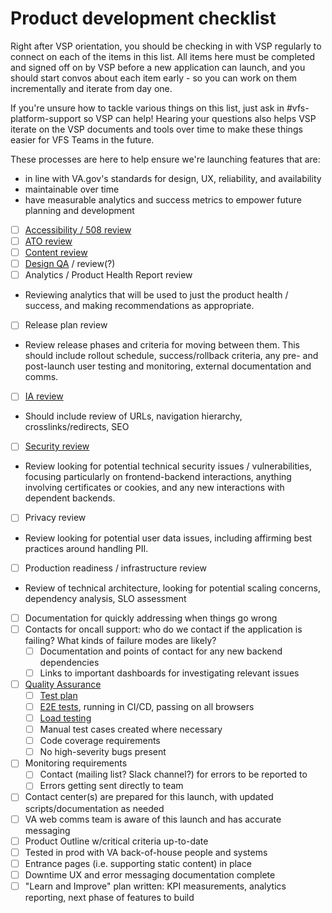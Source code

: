 # Product development checklist

Right after VSP orientation, you should be checking in with VSP regularly to connect on each of the items in this list. All items here must be completed and signed off on by VSP before a new application can launch, and you should start convos about each item early - so you can work on them incrementally and iterate from day one.

If you're unsure how to tackle various things on this list, just ask in #vfs-platform-support so VSP can help! Hearing your questions also helps VSP iterate on the VSP documents and tools over time to make these things easier for VFS Teams in the future.

These processes are here to help ensure we're launching features that are:
* in line with VA.gov's standards for design, UX, reliability, and availability
* maintainable over time
* have measurable analytics and success metrics to empower future planning and development

- [ ] [Accessibility / 508 review](https://github.com/department-of-veterans-affairs/va.gov-team/blob/master/platform/accessibility/508-request-prelaunch-review.md)
- [ ] [ATO review](https://github.com/department-of-veterans-affairs/va.gov-team/blob/master/platform/security/security-review-process.md)
- [ ] [Content review](https://github.com/department-of-veterans-affairs/va.gov-team/blob/master/platform/content/content-review-process.md#how-to-request-content-review)
- [ ] [Design QA](https://github.com/department-of-veterans-affairs/va.gov-team/blob/master/platform/design/working-with-platform-design-team.md) / review(?)
- [ ] Analytics / Product Health Report review
*   Reviewing analytics that will be used to just the product health / success, and making recommendations as appropriate.
- [ ] Release plan review
*   Review release phases and criteria for moving between them. This should include rollout schedule, success/rollback criteria, any pre- and post-launch user testing and monitoring, external documentation and comms.
- [ ] [IA review](https://github.com/department-of-veterans-affairs/va.gov-team/blob/master/platform/information-architecture/working-with-ia.md)
*   Should include review of URLs, navigation hierarchy, crosslinks/redirects, SEO
- [ ] [Security review](https://github.com/department-of-veterans-affairs/va.gov-team/blob/master/platform/security/security-review-process.md)
*   Review looking for potential technical security issues / vulnerabilities, focusing particularly on frontend-backend interactions, anything involving certificates or cookies, and any new interactions with dependent backends.
- [ ] Privacy review
*   Review looking for potential user data issues, including affirming best practices around handling PII.
- [ ] Production readiness / infrastructure review
*   Review of technical architecture, looking for potential scaling concerns, dependency analysis, SLO assessment
- [ ] Documentation for quickly addressing when things go wrong
- [ ]   Contacts for oncall support: who do we contact if the application is failing? What kinds of failure modes are likely?
    - [ ]   Documentation and points of contact for any new backend dependencies
    - [ ]   Links to important dashboards for investigating relevant issues
- [ ] [Quality Assurance](../../quality-assurance/README.md)
    - [ ]   [Test plan](https://github.com/department-of-veterans-affairs/va.gov-team/blob/master/platform/quality-assurance/testrail/README.md)
    - [ ]   [E2E tests](https://github.com/department-of-veterans-affairs/va.gov-team/blob/master/platform/quality-assurance/e2e-testing/README.md), running in CI/CD, passing on all browsers
    - [ ]   [Load testing](https://github.com/department-of-veterans-affairs/va.gov-team/tree/master/platform/quality-assurance/load-testing/README.md)
    - [ ]   Manual test cases created where necessary
    - [ ]   Code coverage requirements
    - [ ]   No high-severity bugs present
- [ ] Monitoring requirements
    - [ ]   Contact (mailing list? Slack channel?) for errors to be reported to
    - [ ]   Errors getting sent directly to team
- [ ] Contact center(s) are prepared for this launch, with updated scripts/documentation as needed
- [ ] VA web comms team is aware of this launch and has accurate messaging
- [ ] Product Outline w/critical criteria up-to-date
- [ ] Tested in prod with VA back-of-house people and systems
- [ ] Entrance pages (i.e. supporting static content) in place
- [ ] Downtime UX and error messaging documentation complete
- [ ] "Learn and Improve" plan written: KPI measurements, analytics reporting, next phase of features to build
